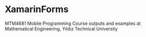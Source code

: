 # XamarinForms
MTM4681 Mobile Programming Course outputs and examples at Mathematical Engineering, Yıldız Technical University 
